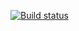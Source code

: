 [![Build status](https://ci.appveyor.com/api/projects/status/q23nhd4qj4k219wo/branch/main?svg=true)](https://ci.appveyor.com/project/andrianova1308/patterns-part2/branch/main)
